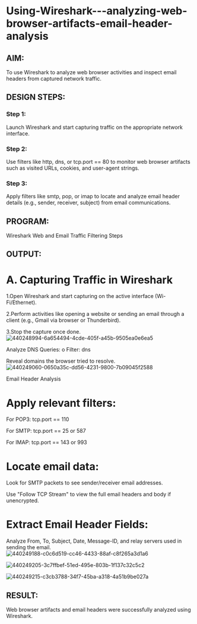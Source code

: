 # Using-Wireshark---analyzing-web-browser-artifacts-email-header-analysis
## AIM:
To use Wireshark to analyze web browser activities and inspect email headers from captured network traffic.

## DESIGN STEPS:
### Step 1:
Launch Wireshark and start capturing traffic on the appropriate network interface.

### Step 2:
Use filters like http, dns, or tcp.port == 80 to monitor web browser artifacts such as visited URLs, cookies, and user-agent strings.

### Step 3:
Apply filters like smtp, pop, or imap to locate and analyze email header details (e.g., sender, receiver, subject) from email communications.

## PROGRAM:
Wireshark Web and Email Traffic Filtering Steps

## OUTPUT:
# A. Capturing Traffic in Wireshark

1.Open Wireshark and start capturing on the active interface (Wi- Fi/Ethernet).

2.Perform activities like opening a website or sending an email through a client (e.g., Gmail via browser or Thunderbird).

3.Stop the capture once done.
![440248994-6a654494-4cde-405f-a45b-9505ea0e6ea5](https://github.com/user-attachments/assets/fc2a89e5-8736-433a-a14f-2e722d57919f)


Analyze DNS Queries: o Filter: dns

Reveal domains the browser tried to resolve.
![440249060-0650a35c-dd56-4231-9800-7b09045f2588](https://github.com/user-attachments/assets/0ac92e2d-99f1-416f-a071-7540d79df433)


Email Header Analysis

# Apply relevant filters:
 For POP3: tcp.port == 110

For SMTP: tcp.port == 25 or 587

 For IMAP: tcp.port == 143 or 993

# Locate email data:
 Look for SMTP packets to see sender/receiver email addresses.

 Use "Follow TCP Stream" to view the full email headers and body if unencrypted.

# Extract Email Header Fields:

 Analyze From, To, Subject, Date, Message-ID, and relay servers used in sending the email.
![440249188-c0c6d519-cc46-4433-88af-c8f265a3d1a6](https://github.com/user-attachments/assets/f86be8ff-0cfe-4dc7-9161-ffc8ec00f037)

![440249205-3c7ffbef-51ed-495e-803b-1f137c32c5c2](https://github.com/user-attachments/assets/e7792681-2150-4759-9ab6-a9b5cdc336bc)


![440249215-c3cb3788-34f7-45ba-a318-4a51b9be027a](https://github.com/user-attachments/assets/523a935e-8ce3-46e2-98f1-6b37399797a9)



## RESULT:
Web browser artifacts and email headers were successfully analyzed using Wireshark.

